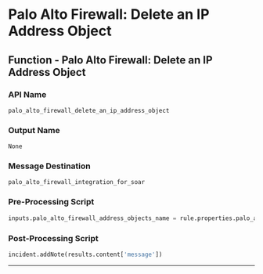 <!--
    DO NOT MANUALLY EDIT THIS FILE
    THIS FILE IS AUTOMATICALLY GENERATED WITH resilient-sdk codegen
    Generated with resilient-sdk v48.0.4034
-->

# Palo Alto Firewall: Delete an IP Address Object

## Function - Palo Alto Firewall: Delete an IP Address Object

### API Name
`palo_alto_firewall_delete_an_ip_address_object`

### Output Name
`None`

### Message Destination
`palo_alto_firewall_integration_for_soar`

### Pre-Processing Script
```python
inputs.palo_alto_firewall_address_objects_name = rule.properties.palo_alto_firewall_object_name
```

### Post-Processing Script
```python
incident.addNote(results.content['message'])
```

---

